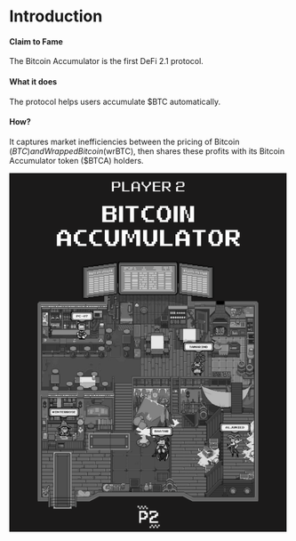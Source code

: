 # Introduction

#### Claim to Fame

The Bitcoin Accumulator is the first DeFi 2.1 protocol.&#x20;

#### What it does

The protocol helps users accumulate $BTC automatically.

#### How?

It captures market inefficiencies between the pricing of Bitcoin ($BTC) and Wrapped Bitcoin ($wrBTC), then shares these profits with its Bitcoin Accumulator token ($BTCA) holders.

![](<../../.gitbook/assets/BITCOIN ACCUMULATOR copy.png>)
